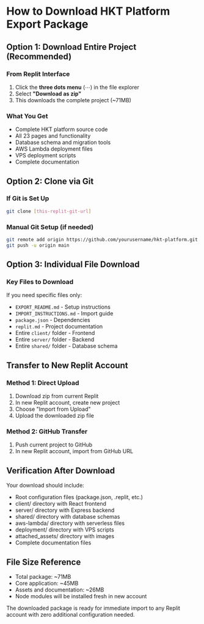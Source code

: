 # How to Download HKT Platform Export Package

## Option 1: Download Entire Project (Recommended)

### From Replit Interface
1. Click the **three dots menu** (⋯) in the file explorer
2. Select **"Download as zip"**
3. This downloads the complete project (~71MB)

### What You Get
- Complete HKT platform source code
- All 23 pages and functionality
- Database schema and migration tools
- AWS Lambda deployment files
- VPS deployment scripts
- Complete documentation

## Option 2: Clone via Git

### If Git is Set Up
```bash
git clone [this-replit-git-url]
```

### Manual Git Setup (if needed)
```bash
git remote add origin https://github.com/yourusername/hkt-platform.git
git push -u origin main
```

## Option 3: Individual File Download

### Key Files to Download
If you need specific files only:
- `EXPORT_README.md` - Setup instructions
- `IMPORT_INSTRUCTIONS.md` - Import guide
- `package.json` - Dependencies
- `replit.md` - Project documentation
- Entire `client/` folder - Frontend
- Entire `server/` folder - Backend
- Entire `shared/` folder - Database schema

## Transfer to New Replit Account

### Method 1: Direct Upload
1. Download zip from current Replit
2. In new Replit account, create new project
3. Choose "Import from Upload"
4. Upload the downloaded zip file

### Method 2: GitHub Transfer
1. Push current project to GitHub
2. In new Replit account, import from GitHub URL

## Verification After Download

Your download should include:
- Root configuration files (package.json, .replit, etc.)
- client/ directory with React frontend
- server/ directory with Express backend
- shared/ directory with database schemas
- aws-lambda/ directory with serverless files
- deployment/ directory with VPS scripts
- attached_assets/ directory with images
- Complete documentation files

## File Size Reference
- Total package: ~71MB
- Core application: ~45MB
- Assets and documentation: ~26MB
- Node modules will be installed fresh in new account

The downloaded package is ready for immediate import to any Replit account with zero additional configuration needed.